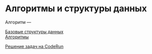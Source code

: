 # Алгоритмы и структуры данных
Алгоритм — 

[Базовые структуры данных](notes/data_structures.md)  
[Алгоритмы](notes%2Falgos.md)  

[Решение задач на CodeRun](code%2Fsolutions)